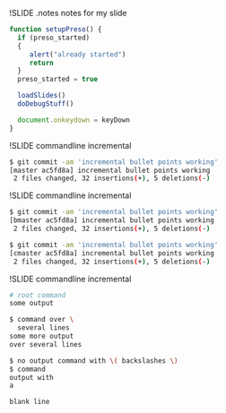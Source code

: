 !SLIDE
.notes notes for my slide

```javascript
function setupPreso() {
  if (preso_started)
  {
     alert("already started")
     return
  }
  preso_started = true

  loadSlides()
  doDebugStuff()

  document.onkeydown = keyDown
}
```

!SLIDE commandline incremental

```bash
$ git commit -am 'incremental bullet points working'
[master ac5fd8a] incremental bullet points working
 2 files changed, 32 insertions(+), 5 deletions(-)
```

!SLIDE commandline incremental

```bash
$ git commit -am 'incremental bullet points working'
[bmaster ac5fd8a] incremental bullet points working
 2 files changed, 32 insertions(+), 5 deletions(-)
```
```bash
$ git commit -am 'incremental bullet points working'
[cmaster ac5fd8a] incremental bullet points working
 2 files changed, 32 insertions(+), 5 deletions(-)
```

!SLIDE commandline incremental

```bash
# root command
some output

$ command over \
  several lines
some more output
over several lines

$ no output command with \( backslashes \)
$ command
output with
a

blank line
```
